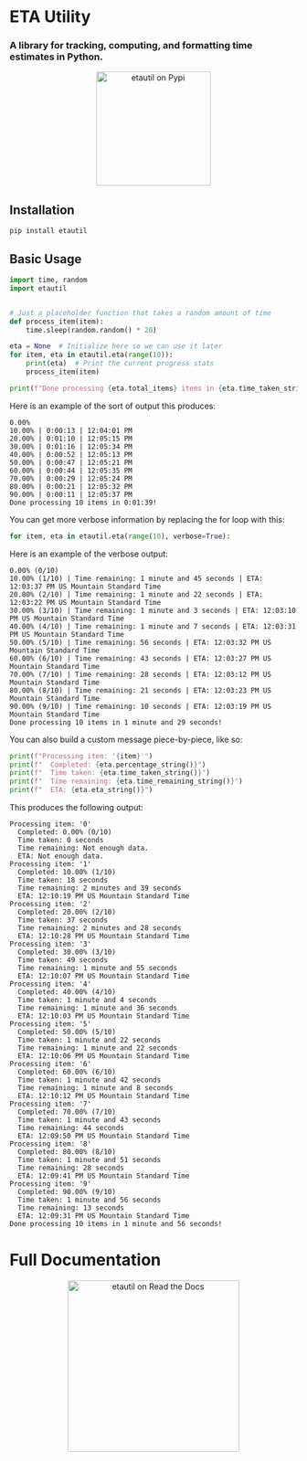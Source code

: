 # ETA Utility
### A library for tracking, computing, and formatting time estimates in Python.

<p align="center"><a href="https://pypi.org/project/etautil/"><img src="https://pypi.org/static/images/logo-large.9f732b5f.svg" width="200px" alt="etautil on Pypi"></a></p>

## Installation
```commandline
pip install etautil
```

## Basic Usage
```python
import time, random
import etautil


# Just a placeholder function that takes a random amount of time
def process_item(item):
    time.sleep(random.random() * 20)

eta = None  # Initialize here so we can use it later
for item, eta in etautil.eta(range(10)):
    print(eta)  # Print the current progress stats
    process_item(item)

print(f"Done processing {eta.total_items} items in {eta.time_taken_string()}!\n")
```

Here is an example of the sort of output this produces:
```
0.00%
10.00% | 0:00:13 | 12:04:01 PM
20.00% | 0:01:10 | 12:05:15 PM
30.00% | 0:01:16 | 12:05:34 PM
40.00% | 0:00:52 | 12:05:13 PM
50.00% | 0:00:47 | 12:05:21 PM
60.00% | 0:00:44 | 12:05:35 PM
70.00% | 0:00:29 | 12:05:24 PM
80.00% | 0:00:21 | 12:05:32 PM
90.00% | 0:00:11 | 12:05:37 PM
Done processing 10 items in 0:01:39!
```

You can get more verbose information by replacing the for loop with this:
```python
for item, eta in etautil.eta(range(10), verbose=True):
```
Here is an example of the verbose output:
```
0.00% (0/10)
10.00% (1/10) | Time remaining: 1 minute and 45 seconds | ETA: 12:03:37 PM US Mountain Standard Time
20.00% (2/10) | Time remaining: 1 minute and 22 seconds | ETA: 12:03:22 PM US Mountain Standard Time
30.00% (3/10) | Time remaining: 1 minute and 3 seconds | ETA: 12:03:10 PM US Mountain Standard Time
40.00% (4/10) | Time remaining: 1 minute and 7 seconds | ETA: 12:03:31 PM US Mountain Standard Time
50.00% (5/10) | Time remaining: 56 seconds | ETA: 12:03:32 PM US Mountain Standard Time
60.00% (6/10) | Time remaining: 43 seconds | ETA: 12:03:27 PM US Mountain Standard Time
70.00% (7/10) | Time remaining: 28 seconds | ETA: 12:03:12 PM US Mountain Standard Time
80.00% (8/10) | Time remaining: 21 seconds | ETA: 12:03:23 PM US Mountain Standard Time
90.00% (9/10) | Time remaining: 10 seconds | ETA: 12:03:19 PM US Mountain Standard Time
Done processing 10 items in 1 minute and 29 seconds!
```

You can also build a custom message piece-by-piece, like so:
```python
print(f"Processing item: '{item}'")
print(f"  Completed: {eta.percentage_string()}")
print(f"  Time taken: {eta.time_taken_string()}")
print(f"  Time remaining: {eta.time_remaining_string()}")
print(f"  ETA: {eta.eta_string()}")
```
This produces the following output:
```
Processing item: '0'
  Completed: 0.00% (0/10)
  Time taken: 0 seconds
  Time remaining: Not enough data.
  ETA: Not enough data.
Processing item: '1'
  Completed: 10.00% (1/10)
  Time taken: 18 seconds
  Time remaining: 2 minutes and 39 seconds
  ETA: 12:10:19 PM US Mountain Standard Time
Processing item: '2'
  Completed: 20.00% (2/10)
  Time taken: 37 seconds
  Time remaining: 2 minutes and 28 seconds
  ETA: 12:10:28 PM US Mountain Standard Time
Processing item: '3'
  Completed: 30.00% (3/10)
  Time taken: 49 seconds
  Time remaining: 1 minute and 55 seconds
  ETA: 12:10:07 PM US Mountain Standard Time
Processing item: '4'
  Completed: 40.00% (4/10)
  Time taken: 1 minute and 4 seconds
  Time remaining: 1 minute and 36 seconds
  ETA: 12:10:03 PM US Mountain Standard Time
Processing item: '5'
  Completed: 50.00% (5/10)
  Time taken: 1 minute and 22 seconds
  Time remaining: 1 minute and 22 seconds
  ETA: 12:10:06 PM US Mountain Standard Time
Processing item: '6'
  Completed: 60.00% (6/10)
  Time taken: 1 minute and 42 seconds
  Time remaining: 1 minute and 8 seconds
  ETA: 12:10:12 PM US Mountain Standard Time
Processing item: '7'
  Completed: 70.00% (7/10)
  Time taken: 1 minute and 43 seconds
  Time remaining: 44 seconds
  ETA: 12:09:50 PM US Mountain Standard Time
Processing item: '8'
  Completed: 80.00% (8/10)
  Time taken: 1 minute and 51 seconds
  Time remaining: 28 seconds
  ETA: 12:09:41 PM US Mountain Standard Time
Processing item: '9'
  Completed: 90.00% (9/10)
  Time taken: 1 minute and 56 seconds
  Time remaining: 13 seconds
  ETA: 12:09:31 PM US Mountain Standard Time
Done processing 10 items in 1 minute and 56 seconds!
```

# Full Documentation
<p align="center"><a href="https://python-etautil.readthedocs.io/en/latest/index.html"><img src="https://brand-guidelines.readthedocs.org/_images/logo-wordmark-vertical-dark.png" width="300px" alt="etautil on Read the Docs"></a></p>

